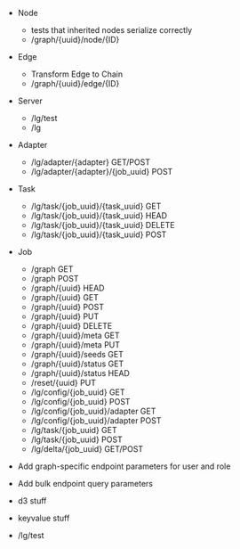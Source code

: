 - Node
    - tests that inherited nodes serialize correctly
    - /graph/{uuid}/node/{ID}
- Edge
    - Transform Edge to Chain
    - /graph/{uuid}/edge/{ID}
- Server
    - /lg/test
    - /lg
- Adapter
    - /lg/adapter/{adapter} GET/POST
    - /lg/adapter/{adapter}/{job_uuid} POST
- Task
    - /lg/task/{job_uuid}/{task_uuid} GET
    - /lg/task/{job_uuid}/{task_uuid} HEAD
    - /lg/task/{job_uuid}/{task_uuid} DELETE
    - /lg/task/{job_uuid}/{task_uuid} POST
- Job
    - /graph GET
    - /graph POST
    - /graph/{uuid} HEAD
    - /graph/{uuid} GET
    - /graph/{uuid} POST
    - /graph/{uuid} PUT
    - /graph/{uuid} DELETE
    - /graph/{uuid}/meta GET
    - /graph/{uuid}/meta PUT
    - /graph/{uuid}/seeds GET
    - /graph/{uuid}/status GET
    - /graph/{uuid}/status HEAD
    - /reset/{uuid} PUT
    - /lg/config/{job_uuid} GET
    - /lg/config/{job_uuid} POST
    - /lg/config/{job_uuid}/adapter GET
    - /lg/config/{job_uuid}/adapter POST
    - /lg/task/{job_uuid} GET
    - /lg/task/{job_uuid} POST
    - /lg/delta/{job_uuid} GET/POST


- Add graph-specific endpoint parameters for user and role
- Add bulk endpoint query parameters
- d3 stuff
- keyvalue stuff
- /lg/test